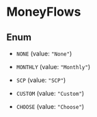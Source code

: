 
# MoneyFlows

## Enum


* `NONE` (value: `"None"`)

* `MONTHLY` (value: `"Monthly"`)

* `SCP` (value: `"SCP"`)

* `CUSTOM` (value: `"Custom"`)

* `CHOOSE` (value: `"Choose"`)




